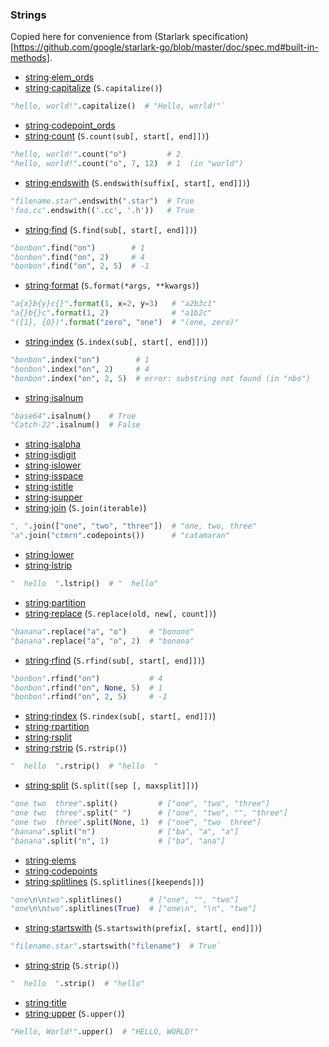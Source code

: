 ### Strings

Copied here for convenience from (Starlark specification)[https://github.com/google/starlark-go/blob/master/doc/spec.md#built-in-methods].

- [string·elem_ords](https://github.com/google/starlark-go/blob/master/doc/spec.md#string·elem_ords)
- [string·capitalize](https://github.com/google/starlark-go/blob/master/doc/spec.md#string·capitalize) (`S.capitalize()`)
```python
"hello, world!".capitalize()  # "Hello, world!"`
```

- [string·codepoint_ords](https://github.com/google/starlark-go/blob/master/doc/spec.md#string·codepoint_ords)
- [string·count](https://github.com/google/starlark-go/blob/master/doc/spec.md#string·count) (`S.count(sub[, start[, end]])`)
```python
"hello, world!".count("o")         # 2
"hello, world!".count("o", 7, 12)  # 1  (in "world")
```

- [string·endswith](https://github.com/google/starlark-go/blob/master/doc/spec.md#string·endswith) (`S.endswith(suffix[, start[, end]])`)
```python
"filename.star".endswith(".star")  # True
'foo.cc'.endswith(('.cc', '.h'))   # True
```

- [string·find](https://github.com/google/starlark-go/blob/master/doc/spec.md#string·find) (`S.find(sub[, start[, end]])`)
```python
"bonbon".find("on")        # 1
"bonbon".find("on", 2)     # 4
"bonbon".find("on", 2, 5)  # -1
```

- [string·format](https://github.com/google/starlark-go/blob/master/doc/spec.md#string·format) (`S.format(*args, **kwargs)`)
```python
"a{x}b{y}c{}".format(1, x=2, y=3)   # "a2b3c1"
"a{}b{}c".format(1, 2)              # "a1b2c"
"({1}, {0})".format("zero", "one")  # "(one, zero)"
```

- [string·index](https://github.com/google/starlark-go/blob/master/doc/spec.md#string·index) (`S.index(sub[, start[, end]])`)
```python
"bonbon".index("on")        # 1
"bonbon".index("on", 2)     # 4
"bonbon".index("on", 2, 5)  # error: substring not found (in "nbo")
```

- [string·isalnum](https://github.com/google/starlark-go/blob/master/doc/spec.md#string·isalnum)
```python
"base64".isalnum()    # True
"Catch-22".isalnum()  # False
```

- [string·isalpha](https://github.com/google/starlark-go/blob/master/doc/spec.md#string·isalpha)
- [string·isdigit](https://github.com/google/starlark-go/blob/master/doc/spec.md#string·isdigit)
- [string·islower](https://github.com/google/starlark-go/blob/master/doc/spec.md#string·islower)
- [string·isspace](https://github.com/google/starlark-go/blob/master/doc/spec.md#string·isspace)
- [string·istitle](https://github.com/google/starlark-go/blob/master/doc/spec.md#string·istitle)
- [string·isupper](https://github.com/google/starlark-go/blob/master/doc/spec.md#string·isupper)
- [string·join](https://github.com/google/starlark-go/blob/master/doc/spec.md#string·join) (`S.join(iterable)`)
```python
", ".join(["one", "two", "three"])  # "one, two, three"
"a".join("ctmrn".codepoints())      # "catamaran"
```

- [string·lower](https://github.com/google/starlark-go/blob/master/doc/spec.md#string·lower)
- [string·lstrip](https://github.com/google/starlark-go/blob/master/doc/spec.md#string·lstrip)
```python
"  hello  ".lstrip()  # "  hello"
```

- [string·partition](https://github.com/google/starlark-go/blob/master/doc/spec.md#string·partition)
- [string·replace](https://github.com/google/starlark-go/blob/master/doc/spec.md#string·replace) (`S.replace(old, new[, count])`)
```python
"banana".replace("a", "o")     # "bonono"
"banana".replace("a", "o", 2)  # "bonona"
```

- [string·rfind](https://github.com/google/starlark-go/blob/master/doc/spec.md#string·rfind) (`S.rfind(sub[, start[, end]])`)
```python
"bonbon".rfind("on")           # 4
"bonbon".rfind("on", None, 5)  # 1
"bonbon".rfind("on", 2, 5)     # -1
```

- [string·rindex](https://github.com/google/starlark-go/blob/master/doc/spec.md#string·rindex) (`S.rindex(sub[, start[, end]])`)
- [string·rpartition](https://github.com/google/starlark-go/blob/master/doc/spec.md#string·rpartition)
- [string·rsplit](https://github.com/google/starlark-go/blob/master/doc/spec.md#string·rsplit)
- [string·rstrip](https://github.com/google/starlark-go/blob/master/doc/spec.md#string·rstrip) (`S.rstrip()`)
```python
"  hello  ".rstrip()  # "hello  "
```

- [string·split](https://github.com/google/starlark-go/blob/master/doc/spec.md#string·split) (`S.split([sep [, maxsplit]])`)
```python
"one two  three".split()         # ["one", "two", "three"]
"one two  three".split(" ")      # ["one", "two", "", "three"]
"one two  three".split(None, 1)  # ["one", "two  three"]
"banana".split("n")              # ["ba", "a", "a"]
"banana".split("n", 1)           # ["ba", "ana"]
```

- [string·elems](https://github.com/google/starlark-go/blob/master/doc/spec.md#string·elems)
- [string·codepoints](https://github.com/google/starlark-go/blob/master/doc/spec.md#string·codepoints)
- [string·splitlines](https://github.com/google/starlark-go/blob/master/doc/spec.md#string·splitlines) (`S.splitlines([keepends])`)
```python
"one\n\ntwo".splitlines()      # ["one", "", "two"]
"one\n\ntwo".splitlines(True)  # ["one\n", "\n", "two"]
```

- [string·startswith](https://github.com/google/starlark-go/blob/master/doc/spec.md#string·startswith) (`S.startswith(prefix[, start[, end]])`)
```python
"filename.star".startswith("filename")  # True`
```

- [string·strip](https://github.com/google/starlark-go/blob/master/doc/spec.md#string·strip) (`S.strip()`)
```python
"  hello  ".strip()  # "hello"
```

- [string·title](https://github.com/google/starlark-go/blob/master/doc/spec.md#string·title)
- [string·upper](https://github.com/google/starlark-go/blob/master/doc/spec.md#string·upper) (`S.upper()`)
```python
"Hello, World!".upper()  # "HELLO, WORLD!"
```
